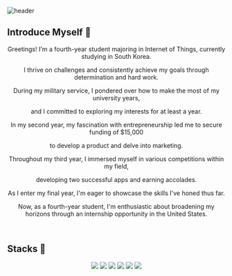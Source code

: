![header](https://capsule-render.vercel.app/api?type=waving&color=0:c6acf6,100:E6B9F7&width=1500&height=240&section=header&text=KWON's%20Adventure%20Journal✋&fontSize=50&fontColor=ffffff )  

## Introduce Myself 📖

<div align="center">
Greetings! I'm a fourth-year student majoring in Internet of Things, currently studying in South Korea.


I thrive on challenges and consistently achieve my goals through determination and hard work.

During my military service, I pondered over how to make the most of my university years,

and I committed to exploring my interests for at least a year.

In my second year, my fascination with entrepreneurship led me to secure funding of $15,000 

to develop a product and delve into marketing.

Throughout my third year, I immersed myself in various competitions within my field, 

developing two successful apps and earning accolades.

As I enter my final year, I'm eager to showcase the skills I've honed thus far.

Now, as a fourth-year student, I'm enthusiastic about broadening my horizons through an internship opportunity in the United States.
</div>

  
</div>

<br>

 
## Stacks 📖
<div align="center">
  <img src="https://img.shields.io/badge/c-A8B9CC?style=for-the-badge&logo=c&logoColor=white">
  <img src="https://img.shields.io/badge/cpp-00599C?style=for-the-badge&logo=cplusplus&logoColor=white">
  <img src="https://img.shields.io/badge/java-007396?style=for-the-badge&logo=java&logoColor=white">
  <img src="https://img.shields.io/badge/kotlin-0095D5?style=for-the-badge&logo=kotlin&logoColor=white">
  <img src="https://img.shields.io/badge/python-3776AB?style=for-the-badge&logo=python&logoColor=white">
  <img src="https://img.shields.io/badge/linux-FCC624?style=for-the-badge&logo=linux&logoColor=black">
</div>
  
  
</div>
